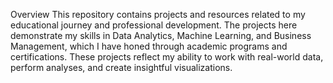 Overview
This repository contains projects and resources related to my educational journey and professional development. The projects here demonstrate my skills in Data Analytics, Machine Learning, and Business Management, which I have honed through academic programs and certifications. These projects reflect my ability to work with real-world data, perform analyses, and create insightful visualizations.

